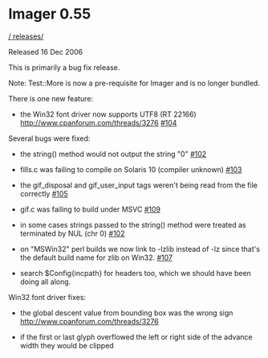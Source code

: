 # Imager 0.55

[ / ](..) [releases/](./)

Released 16 Dec 2006

This is primarily a bug fix release.

Note: Test::More is now a pre-requisite for Imager and is no longer bundled.

There is one new feature:

- the Win32 font driver now supports UTF8 (RT 22166) http://www.cpanforum.com/threads/3276 [#104](https://github.com/tonycoz/imager/issues/104)

Several bugs were fixed:

- the string() method would not output the string "0" [#102](https://github.com/tonycoz/imager/issues/102)

- fills.c was failing to compile on Solaris 10 (compiler unknown) [#103](https://github.com/tonycoz/imager/issues/103)

- the gif_disposal and gif_user_input tags weren't being read from the file correctly [#105](https://github.com/tonycoz/imager/issues/105)

- gif.c was failing to build under MSVC [#109](https://github.com/tonycoz/imager/issues/109)

- in some cases strings passed to the string() method were treated as terminated by NUL (chr 0) [#102](https://github.com/tonycoz/imager/issues/102)

- on "MSWin32" perl builds we now link to -lzlib instead of -lz since that's the default build name for zlib on Win32. [#107](https://github.com/tonycoz/imager/issues/107)

- search $Config{incpath} for headers too, which we should have been doing all along.

Win32 font driver fixes:

- the global descent value from bounding box was the wrong sign http://www.cpanforum.com/threads/3276

- if the first or last glyph overflowed the left or right side of the advance width they would be clipped